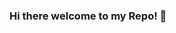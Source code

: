 ### Hi there welcome to my Repo! 👋

<!--
**codewithMahmouda/codewithMahmouda** is a ✨ _special_ ✨ repository because its `README.md` (this file) appears on your GitHub profile.

Here are some ideas to get you started:

- 🔭 I’m currently working on becoming a Full-stack developer.
- 🌱 I’m currently learning BASH.
- 👯 I’m looking to collaborate on ...
- 🤔 I’m looking for help with ...
- 💬 Ask me about C Programming Language.
- 📫 How to reach me: mahmudaffa7@gmail.com
- ⚡ Fun fact: I love to travel and learn new things.
-->
